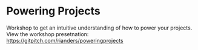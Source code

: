 # Powering Projects
Workshop to get an intuitive understanding of how to power your projects.
 View the workshop presetnation: https://gitpitch.com/rianders/poweringprojects 
